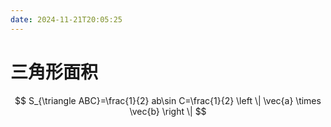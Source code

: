 ```yaml
---
date: 2024-11-21T20:05:25
---
```


# 三角形面积

$$
S_{\triangle ABC}=\frac{1}{2} ab\sin C=\frac{1}{2} \left \| \vec{a} \times \vec{b} \right \|
$$

